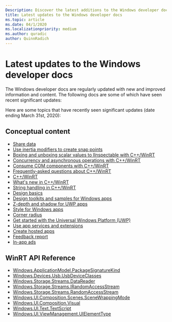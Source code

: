 ```yaml
---
Description: Discover the latest additions to the Windows developer docs.
title: Latest updates to the Windows developer docs
ms.topic: article
ms.date: 04/1/2020
ms.localizationpriority: medium
ms.author: quradic
author: QuinnRadich
---
```


# Latest updates to the Windows developer docs

The Windows developer docs are regularly updated with new and improved information and content. The following docs are some of which have seen recent significant updates:

Here are some topics that have recently seen significant updates (date ending March 31st, 2020):

## Conceptual content

<ul>
<li><a href="https://docs.microsoft.com/windows/uwp/app-to-app/share-data">Share data</a></li>
<li><a href="https://docs.microsoft.com/windows/uwp/composition/inertia-modifiers">Use inertia modifiers to create snap points</a></li>
<li><a href="https://docs.microsoft.com/windows/uwp/cpp-and-winrt-apis/boxing">Boxing and unboxing scalar values to IInspectable with C++/WinRT</a></li>
<li><a href="https://docs.microsoft.com/windows/uwp/cpp-and-winrt-apis/concurrency">Concurrency and asynchronous operations with C++/WinRT</a></li>
<li><a href="https://docs.microsoft.com/windows/uwp/cpp-and-winrt-apis/consume-com">Consume COM components with C++/WinRT</a></li>
<li><a href="https://docs.microsoft.com/windows/uwp/cpp-and-winrt-apis/faq">Frequently-asked questions about C++/WinRT</a></li>
<li><a href="https://docs.microsoft.com/windows/uwp/cpp-and-winrt-apis/index">C++/WinRT</a></li>
<li><a href="https://docs.microsoft.com/windows/uwp/cpp-and-winrt-apis/news">What's new in C++/WinRT</a></li>
<li><a href="https://docs.microsoft.com/windows/uwp/cpp-and-winrt-apis/strings">String handling in C++/WinRT</a></li>
<li><a href="https://docs.microsoft.com/windows/uwp/design/basics/index">Design basics</a></li>
<li><a href="https://docs.microsoft.com/windows/uwp/design/downloads/index">Design toolkits and samples for Windows apps</a></li>
<li><a href="https://docs.microsoft.com/windows/uwp/design/layout/depth-shadow">Z-depth and shadow for UWP apps</a></li>
<li><a href="https://docs.microsoft.com/windows/uwp/design/style/index">Style for Windows apps</a></li>
<li><a href="https://docs.microsoft.com/windows/uwp/design/style/rounded-corner">Corner radius</a></li>
<li><a href="https://docs.microsoft.com/windows/uwp/get-started/index">Get started with the Universal Windows Platform (UWP)</a></li>
<li><a href="https://docs.microsoft.com/windows/uwp/launch-resume/app-services">Use app services and extensions</a></li>
<li><a href="https://docs.microsoft.com/windows/uwp/launch-resume/hosted-apps">Create hosted apps</a></li>
<li><a href="https://docs.microsoft.com/windows/uwp/publish/feedback-report">Feedback report</a></li>
<li><a href="https://docs.microsoft.com/windows/uwp/publish/in-app-ads">In-app ads</a></li>
</ul>

## WinRT API Reference

<ul>
<li><a href="https://docs.microsoft.com/uwp/api/windows.applicationmodel.packagesignaturekind">Windows.ApplicationModel.PackageSignatureKind</a></li>
<li><a href="https://docs.microsoft.com/uwp/api/windows.devices.usb.usbdeviceclasses">Windows.Devices.Usb.UsbDeviceClasses</a></li>
<li><a href="https://docs.microsoft.com/uwp/api/windows.storage.streams.datareader">Windows.Storage.Streams.DataReader</a></li>
<li><a href="https://docs.microsoft.com/uwp/api/windows.storage.streams.irandomaccessstream">Windows.Storage.Streams.IRandomAccessStream</a></li>
<li><a href="https://docs.microsoft.com/uwp/api/windows.storage.streams.randomaccessstream">Windows.Storage.Streams.RandomAccessStream</a></li>
<li><a href="https://docs.microsoft.com/uwp/api/windows.ui.composition.scenes.scenewrappingmode">Windows.UI.Composition.Scenes.SceneWrappingMode</a></li>
<li><a href="https://docs.microsoft.com/uwp/api/windows.ui.composition.visual">Windows.UI.Composition.Visual</a></li>
<li><a href="https://docs.microsoft.com/uwp/api/windows.ui.text.textscript">Windows.UI.Text.TextScript</a></li>
<li><a href="https://docs.microsoft.com/uwp/api/windows.ui.viewmanagement.uielementtype">Windows.UI.ViewManagement.UIElementType</a></li>
</ul>
